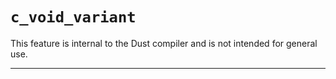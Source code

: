 # `c_void_variant`

This feature is internal to the Dust compiler and is not intended for general use.

------------------------
